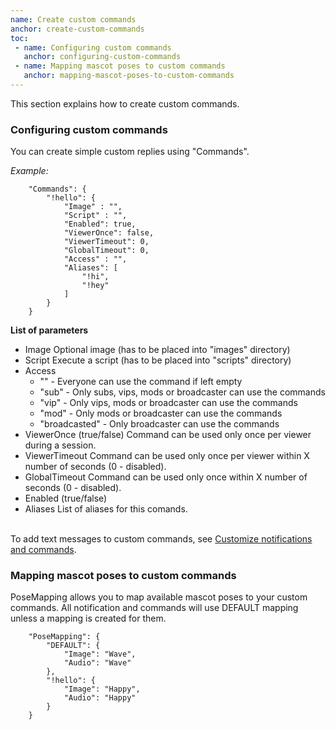 ```yaml
---
name: Create custom commands
anchor: create-custom-commands
toc: 
 - name: Configuring custom commands
   anchor: configuring-custom-commands
 - name: Mapping mascot poses to custom commands
   anchor: mapping-mascot-poses-to-custom-commands
---
```

This section explains how to create custom commands.


### Configuring custom commands
You can create simple custom replies using "Commands".

*Example:*
```
    "Commands": {
        "!hello": {
            "Image" : "",
            "Script" : "",
            "Enabled": true,
            "ViewerOnce": false,
            "ViewerTimeout": 0,
            "GlobalTimeout": 0,
            "Access" : "",
            "Aliases": [
                "!hi",
                "!hey"
            ]
        }
    }
```
**List of parameters**
* <span class="icon settings">Image</span> Optional image (has to be placed into "images" directory)
* <span class="icon settings">Script</span> Execute a script (has to be placed into "scripts" directory)
* <span class="icon settings">Access</span>
  * "" - Everyone can use the command if left empty
  * "sub" - Only subs, vips, mods or broadcaster can use the commands
  * "vip" - Only vips, mods or broadcaster can use the commands
  * "mod" - Only mods or broadcaster can use the commands
  * "broadcasted" - Only broadcaster can use the commands
* <span class="icon settings">ViewerOnce</span> (true/false) Command can be used only once per viewer during a session.
* <span class="icon settings">ViewerTimeout</span> Command can be used only once per viewer within X number of seconds (0 - disabled).
* <span class="icon settings">GlobalTimeout</span> Command can be used only once within X number of seconds (0 - disabled).
* <span class="icon settings">Enabled</span> (true/false)
* <span class="icon settings">Aliases</span> List of aliases for this comands.

<br><span class="icon info">To add text messages to custom commands, see <a class="icon doc" href="{{ site.github.url }}/documentation#customize-notifications-and-commands">Customize notifications and commands</a>.</span>

### Mapping mascot poses to custom commands
PoseMapping allows you to map available mascot poses to your custom commands.
All notification and commands will use DEFAULT mapping unless a mapping is created for them.
```
    "PoseMapping": {
        "DEFAULT": {
            "Image": "Wave",
            "Audio": "Wave"
        },
        "!hello": {
            "Image": "Happy",
            "Audio": "Happy"
        }
    }
```
